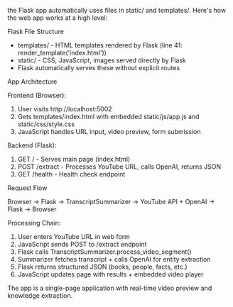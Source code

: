  the Flask app automatically uses files in static/ and templates/. Here's how the web app works at a high level:

  Flask File Structure

  - templates/ - HTML templates rendered by Flask (line 41: render_template('index.html'))
  - static/ - CSS, JavaScript, images served directly by Flask
  - Flask automatically serves these without explicit routes

  App Architecture

  Frontend (Browser):
  1. User visits http://localhost:5002
  2. Gets templates/index.html with embedded static/js/app.js and static/css/style.css
  3. JavaScript handles URL input, video preview, form submission

  Backend (Flask):
  1. GET / - Serves main page (index.html)
  2. POST /extract - Processes YouTube URL, calls OpenAI, returns JSON
  3. GET /health - Health check endpoint

  Request Flow

  Browser → Flask → TranscriptSummarizer → YouTube API + OpenAI → Flask → Browser

  Processing Chain:
  1. User enters YouTube URL in web form
  2. JavaScript sends POST to /extract endpoint
  3. Flask calls TranscriptSummarizer.process_video_segment()
  4. Summarizer fetches transcript + calls OpenAI for entity extraction
  5. Flask returns structured JSON (books, people, facts, etc.)
  6. JavaScript updates page with results + embedded video player

  The app is a single-page application with real-time video preview and knowledge extraction.